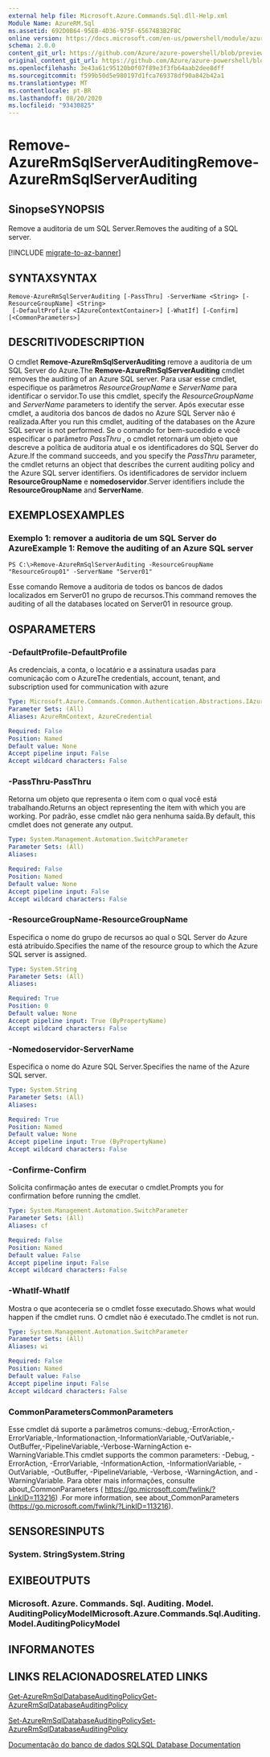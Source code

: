 ```yaml
---
external help file: Microsoft.Azure.Commands.Sql.dll-Help.xml
Module Name: AzureRM.Sql
ms.assetid: 692D0B64-95EB-4D36-975F-65674B3B2F8C
online version: https://docs.microsoft.com/en-us/powershell/module/azurerm.sql/remove-azurermsqlserverauditing
schema: 2.0.0
content_git_url: https://github.com/Azure/azure-powershell/blob/preview/src/ResourceManager/Sql/Commands.Sql/help/Remove-AzureRmSqlServerAuditing.md
original_content_git_url: https://github.com/Azure/azure-powershell/blob/preview/src/ResourceManager/Sql/Commands.Sql/help/Remove-AzureRmSqlServerAuditing.md
ms.openlocfilehash: 3e43a61c95120b0f07f89e3f3fb64aab2dee8dff
ms.sourcegitcommit: f599b50d5e980197d1fca769378df90a842b42a1
ms.translationtype: MT
ms.contentlocale: pt-BR
ms.lasthandoff: 08/20/2020
ms.locfileid: "93430825"
---
```

# <span data-ttu-id="417ba-101">Remove-AzureRmSqlServerAuditing</span><span class="sxs-lookup"><span data-stu-id="417ba-101">Remove-AzureRmSqlServerAuditing</span></span>

## <span data-ttu-id="417ba-102">Sinopse</span><span class="sxs-lookup"><span data-stu-id="417ba-102">SYNOPSIS</span></span>
<span data-ttu-id="417ba-103">Remove a auditoria de um SQL Server.</span><span class="sxs-lookup"><span data-stu-id="417ba-103">Removes the auditing of a SQL server.</span></span>

[!INCLUDE [migrate-to-az-banner](../../includes/migrate-to-az-banner.md)]

## <span data-ttu-id="417ba-104">SYNTAX</span><span class="sxs-lookup"><span data-stu-id="417ba-104">SYNTAX</span></span>

```
Remove-AzureRmSqlServerAuditing [-PassThru] -ServerName <String> [-ResourceGroupName] <String>
 [-DefaultProfile <IAzureContextContainer>] [-WhatIf] [-Confirm] [<CommonParameters>]
```

## <span data-ttu-id="417ba-105">DESCRITIVO</span><span class="sxs-lookup"><span data-stu-id="417ba-105">DESCRIPTION</span></span>
<span data-ttu-id="417ba-106">O cmdlet **Remove-AzureRmSqlServerAuditing** remove a auditoria de um SQL Server do Azure.</span><span class="sxs-lookup"><span data-stu-id="417ba-106">The **Remove-AzureRmSqlServerAuditing** cmdlet removes the auditing of an Azure SQL server.</span></span>
<span data-ttu-id="417ba-107">Para usar esse cmdlet, especifique os parâmetros *ResourceGroupName* e *ServerName* para identificar o servidor.</span><span class="sxs-lookup"><span data-stu-id="417ba-107">To use this cmdlet, specify the *ResourceGroupName* and *ServerName* parameters to identify the server.</span></span>
<span data-ttu-id="417ba-108">Após executar esse cmdlet, a auditoria dos bancos de dados no Azure SQL Server não é realizada.</span><span class="sxs-lookup"><span data-stu-id="417ba-108">After you run this cmdlet, auditing of the databases on the Azure SQL server is not performed.</span></span>
<span data-ttu-id="417ba-109">Se o comando for bem-sucedido e você especificar o parâmetro *PassThru* , o cmdlet retornará um objeto que descreve a política de auditoria atual e os identificadores do SQL Server do Azure.</span><span class="sxs-lookup"><span data-stu-id="417ba-109">If the command succeeds, and you specify the *PassThru* parameter, the cmdlet returns an object that describes the current auditing policy and the Azure SQL server identifiers.</span></span>
<span data-ttu-id="417ba-110">Os identificadores de servidor incluem **ResourceGroupName** e **nomedoservidor**.</span><span class="sxs-lookup"><span data-stu-id="417ba-110">Server identifiers include the **ResourceGroupName** and **ServerName**.</span></span>

## <span data-ttu-id="417ba-111">EXEMPLOS</span><span class="sxs-lookup"><span data-stu-id="417ba-111">EXAMPLES</span></span>

### <span data-ttu-id="417ba-112">Exemplo 1: remover a auditoria de um SQL Server do Azure</span><span class="sxs-lookup"><span data-stu-id="417ba-112">Example 1: Remove the auditing of an Azure SQL server</span></span>
```
PS C:\>Remove-AzureRmSqlServerAuditing -ResourceGroupName "ResourceGroup01" -ServerName "Server01"
```

<span data-ttu-id="417ba-113">Esse comando Remove a auditoria de todos os bancos de dados localizados em Server01 no grupo de recursos.</span><span class="sxs-lookup"><span data-stu-id="417ba-113">This command removes the auditing of all the databases located on Server01 in resource group.</span></span>

## <span data-ttu-id="417ba-114">OS</span><span class="sxs-lookup"><span data-stu-id="417ba-114">PARAMETERS</span></span>

### <span data-ttu-id="417ba-115">-DefaultProfile</span><span class="sxs-lookup"><span data-stu-id="417ba-115">-DefaultProfile</span></span>
<span data-ttu-id="417ba-116">As credenciais, a conta, o locatário e a assinatura usadas para comunicação com o Azure</span><span class="sxs-lookup"><span data-stu-id="417ba-116">The credentials, account, tenant, and subscription used for communication with azure</span></span>

```yaml
Type: Microsoft.Azure.Commands.Common.Authentication.Abstractions.IAzureContextContainer
Parameter Sets: (All)
Aliases: AzureRmContext, AzureCredential

Required: False
Position: Named
Default value: None
Accept pipeline input: False
Accept wildcard characters: False
```

### <span data-ttu-id="417ba-117">-PassThru</span><span class="sxs-lookup"><span data-stu-id="417ba-117">-PassThru</span></span>
<span data-ttu-id="417ba-118">Retorna um objeto que representa o item com o qual você está trabalhando.</span><span class="sxs-lookup"><span data-stu-id="417ba-118">Returns an object representing the item with which you are working.</span></span>
<span data-ttu-id="417ba-119">Por padrão, esse cmdlet não gera nenhuma saída.</span><span class="sxs-lookup"><span data-stu-id="417ba-119">By default, this cmdlet does not generate any output.</span></span>

```yaml
Type: System.Management.Automation.SwitchParameter
Parameter Sets: (All)
Aliases:

Required: False
Position: Named
Default value: None
Accept pipeline input: False
Accept wildcard characters: False
```

### <span data-ttu-id="417ba-120">-ResourceGroupName</span><span class="sxs-lookup"><span data-stu-id="417ba-120">-ResourceGroupName</span></span>
<span data-ttu-id="417ba-121">Especifica o nome do grupo de recursos ao qual o SQL Server do Azure está atribuído.</span><span class="sxs-lookup"><span data-stu-id="417ba-121">Specifies the name of the resource group to which the Azure SQL server is assigned.</span></span>

```yaml
Type: System.String
Parameter Sets: (All)
Aliases:

Required: True
Position: 0
Default value: None
Accept pipeline input: True (ByPropertyName)
Accept wildcard characters: False
```

### <span data-ttu-id="417ba-122">-Nomedoservidor</span><span class="sxs-lookup"><span data-stu-id="417ba-122">-ServerName</span></span>
<span data-ttu-id="417ba-123">Especifica o nome do Azure SQL Server.</span><span class="sxs-lookup"><span data-stu-id="417ba-123">Specifies the name of the Azure SQL server.</span></span>

```yaml
Type: System.String
Parameter Sets: (All)
Aliases:

Required: True
Position: Named
Default value: None
Accept pipeline input: True (ByPropertyName)
Accept wildcard characters: False
```

### <span data-ttu-id="417ba-124">-Confirme</span><span class="sxs-lookup"><span data-stu-id="417ba-124">-Confirm</span></span>
<span data-ttu-id="417ba-125">Solicita confirmação antes de executar o cmdlet.</span><span class="sxs-lookup"><span data-stu-id="417ba-125">Prompts you for confirmation before running the cmdlet.</span></span>

```yaml
Type: System.Management.Automation.SwitchParameter
Parameter Sets: (All)
Aliases: cf

Required: False
Position: Named
Default value: False
Accept pipeline input: False
Accept wildcard characters: False
```

### <span data-ttu-id="417ba-126">-WhatIf</span><span class="sxs-lookup"><span data-stu-id="417ba-126">-WhatIf</span></span>
<span data-ttu-id="417ba-127">Mostra o que aconteceria se o cmdlet fosse executado.</span><span class="sxs-lookup"><span data-stu-id="417ba-127">Shows what would happen if the cmdlet runs.</span></span>
<span data-ttu-id="417ba-128">O cmdlet não é executado.</span><span class="sxs-lookup"><span data-stu-id="417ba-128">The cmdlet is not run.</span></span>

```yaml
Type: System.Management.Automation.SwitchParameter
Parameter Sets: (All)
Aliases: wi

Required: False
Position: Named
Default value: False
Accept pipeline input: False
Accept wildcard characters: False
```

### <span data-ttu-id="417ba-129">CommonParameters</span><span class="sxs-lookup"><span data-stu-id="417ba-129">CommonParameters</span></span>
<span data-ttu-id="417ba-130">Esse cmdlet dá suporte a parâmetros comuns:-debug,-ErrorAction,-ErrorVariable,-Informationaction,-InformationVariable,-OutVariable,-OutBuffer,-PipelineVariable,-Verbose-WarningAction e-WarningVariable.</span><span class="sxs-lookup"><span data-stu-id="417ba-130">This cmdlet supports the common parameters: -Debug, -ErrorAction, -ErrorVariable, -InformationAction, -InformationVariable, -OutVariable, -OutBuffer, -PipelineVariable, -Verbose, -WarningAction, and -WarningVariable.</span></span> <span data-ttu-id="417ba-131">Para obter mais informações, consulte about_CommonParameters ( https://go.microsoft.com/fwlink/?LinkID=113216) .</span><span class="sxs-lookup"><span data-stu-id="417ba-131">For more information, see about_CommonParameters (https://go.microsoft.com/fwlink/?LinkID=113216).</span></span>

## <span data-ttu-id="417ba-132">SENSORES</span><span class="sxs-lookup"><span data-stu-id="417ba-132">INPUTS</span></span>

### <span data-ttu-id="417ba-133">System. String</span><span class="sxs-lookup"><span data-stu-id="417ba-133">System.String</span></span>

## <span data-ttu-id="417ba-134">EXIBE</span><span class="sxs-lookup"><span data-stu-id="417ba-134">OUTPUTS</span></span>

### <span data-ttu-id="417ba-135">Microsoft. Azure. Commands. Sql. Auditing. Model. AuditingPolicyModel</span><span class="sxs-lookup"><span data-stu-id="417ba-135">Microsoft.Azure.Commands.Sql.Auditing.Model.AuditingPolicyModel</span></span>

## <span data-ttu-id="417ba-136">INFORMA</span><span class="sxs-lookup"><span data-stu-id="417ba-136">NOTES</span></span>

## <span data-ttu-id="417ba-137">LINKS RELACIONADOS</span><span class="sxs-lookup"><span data-stu-id="417ba-137">RELATED LINKS</span></span>

[<span data-ttu-id="417ba-138">Get-AzureRmSqlDatabaseAuditingPolicy</span><span class="sxs-lookup"><span data-stu-id="417ba-138">Get-AzureRmSqlDatabaseAuditingPolicy</span></span>](./Get-AzureRmSqlDatabaseAuditingPolicy.md)

[<span data-ttu-id="417ba-139">Set-AzureRmSqlDatabaseAuditingPolicy</span><span class="sxs-lookup"><span data-stu-id="417ba-139">Set-AzureRmSqlDatabaseAuditingPolicy</span></span>](./Set-AzureRmSqlDatabaseAuditingPolicy.md)

[<span data-ttu-id="417ba-140">Documentação do banco de dados SQL</span><span class="sxs-lookup"><span data-stu-id="417ba-140">SQL Database Documentation</span></span>](https://docs.microsoft.com/azure/sql-database/)


